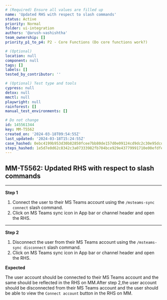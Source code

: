 ```yaml
---
# (Required) Ensure all values are filled up
name: 'Updated RHS with respect to slash commands'
status: Active
priority: Normal
folder: ui-integration
authors: '@arush-vashishtha'
team_ownership: []
priority_p1_to_p4: P2 - Core Functions (Do core functions work?)

# (Optional)
location: null
component: null
tags: []
labels: []
tested_by_contributor: ''

# (Optional) Test type and tools
cypress: null
detox: null
mmctl: null
playwright: null
rainforest: []
manual_test_environments: []

# Do not change
id: 145561344
key: MM-T5562
created_on: '2024-03-18T09:54:55Z'
last_updated: '2024-03-18T15:24:55Z'
case_hashed: 0ebc4199b953d30b82850fcee7bb80de157d0e09124cd9dc2c30e95dcd04d3c3bcf2e45703860a1f51ee02e34910f96b
steps_hashed: 1e5d7e0d62c8342c3a07333982fb704bce929e43779991710e00efdfebe73f8efb1b78353100cc020875a38eb214abeb
---
```


<!-- (Auto-generated) Based on frontmatter's "key" and "name" -->

## MM-T5562: Updated RHS with respect to slash commands

---

**Step 1**

1. Connect the user to their MS Teams account using the `/msteams-sync connect` slash command.
2. Click on MS Teams sync icon in App bar or channel header and open the RHS.

---

**Step 2**

1. Disconnect the user from their MS Teams account using the `/msteams-sync disconnect` slash command.
2. Click on MS Teams sync icon in App bar or channel header and open the RHS.

**Expected**

The user account should be connected to their MS Teams account and the same should be reflected in the RHS on MM.After step 2,the user account should be disconnected from their MS Teams account and the user should be able to view the `Connect account` button in the RHS on MM.
